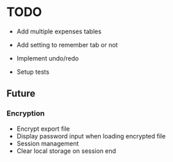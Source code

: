 # TODO

- Add multiple expenses tables

- Add setting to remember tab or not

- Implement undo/redo

- Setup tests

## Future

### Encryption
- Encrypt export file
- Display password input when loading encrypted file
- Session management
- Clear local storage on session end